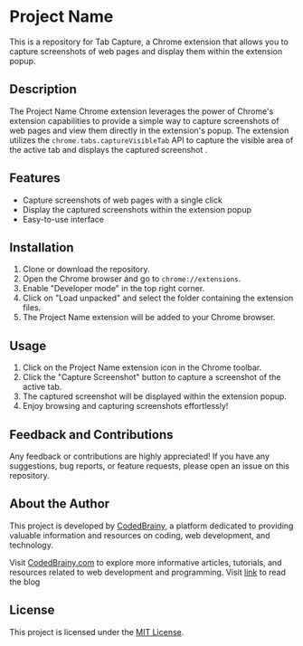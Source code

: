 # Project Name

This is a repository for Tab Capture, a Chrome extension that allows you to capture screenshots of web pages and display them within the extension popup.

## Description

The Project Name Chrome extension leverages the power of Chrome's extension capabilities to provide a simple way to capture screenshots of web pages and view them directly in the extension's popup. The extension utilizes the `chrome.tabs.captureVisibleTab` API to capture the visible area of the active tab and displays the captured screenshot .

## Features

- Capture screenshots of web pages with a single click
- Display the captured screenshots within the extension popup
- Easy-to-use interface

## Installation

1. Clone or download the repository.
2. Open the Chrome browser and go to `chrome://extensions`.
3. Enable "Developer mode" in the top right corner.
4. Click on "Load unpacked" and select the folder containing the extension files.
5. The Project Name extension will be added to your Chrome browser.

## Usage

1. Click on the Project Name extension icon in the Chrome toolbar.
2. Click the "Capture Screenshot" button to capture a screenshot of the active tab.
3. The captured screenshot will be displayed within the extension popup.
4. Enjoy browsing and capturing screenshots effortlessly!

## Feedback and Contributions

Any feedback or contributions are highly appreciated! If you have any suggestions, bug reports, or feature requests, please open an issue on this repository.

## About the Author

This project is developed by [CodedBrainy](https://www.codedbrainy.com), a platform dedicated to providing valuable information and resources on coding, web development, and technology.

Visit [CodedBrainy.com](https://www.codedbrainy.com) to explore more informative articles, tutorials, and resources related to web development and programming.
Visit [link](https://www.codedbrainy.com/chrome-extension-development-tutorial-capture-tab/) to read the blog

## License

This project is licensed under the [MIT License](LICENSE).
